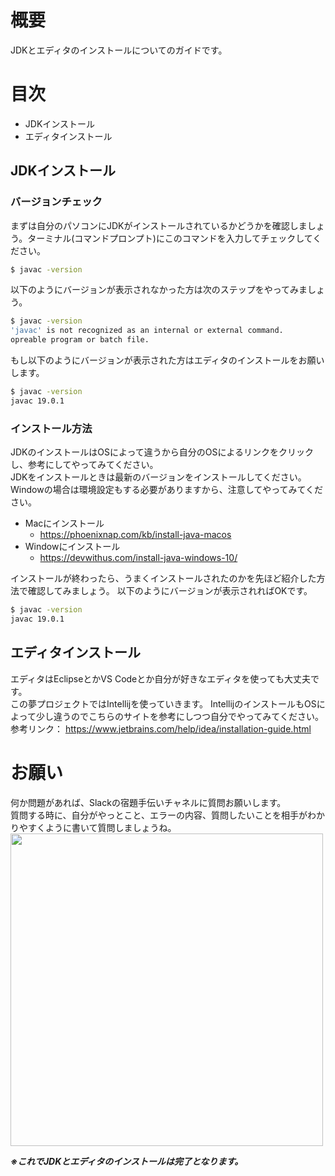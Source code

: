 # 概要
JDKとエディタのインストールについてのガイドです。

# 目次

- JDKインストール
- エディタインストール

## JDKインストール

### バージョンチェック

まずは自分のパソコンにJDKがインストールされているかどうかを確認しましょう。ターミナル(コマンドプロンプト)にこのコマンドを入力してチェックしてください。   
```bash
$ javac -version
```
以下のようにバージョンが表示されなかった方は次のステップをやってみましょう。
```bash
$ javac -version
'javac' is not recognized as an internal or external command.
opreable program or batch file.
```
もし以下のようにバージョンが表示された方はエディタのインストールをお願いします。      
```bash
$ javac -version
javac 19.0.1
```

### インストール方法

JDKのインストールはOSによって違うから自分のOSによるリンクをクリックし、参考にしてやってみてください。   
JDKをインストールときは最新のバージョンをインストールしてください。   
Windowの場合は環境設定もする必要がありますから、注意してやってみてください。
- Macにインストール
  - https://phoenixnap.com/kb/install-java-macos
- Windowにインストール
  - https://devwithus.com/install-java-windows-10/

インストールが終わったら、うまくインストールされたのかを先ほど紹介した方法で確認してみましょう。
以下のようにバージョンが表示されればOKです。
```bash
$ javac -version
javac 19.0.1
```

## エディタインストール

エディタはEclipseとかVS Codeとか自分が好きなエディタを使っても大丈夫です。   
この夢プロジェクトではIntellijを使っていきます。
IntellijのインストールもOSによって少し違うのでこちらのサイトを参考にしつつ自分でやってみてください。   
参考リンク： https://www.jetbrains.com/help/idea/installation-guide.html

# お願い

何か問題があれば、Slackの宿題手伝いチャネルに質問お願いします。   
質問する時に、自分がやっとこと、エラーの内容、質問したいことを相手がわかりやすくように書いて質問しましょうね。   
<img width="500" src="https://user-images.githubusercontent.com/100908505/208692131-c6596046-8943-41f9-bf0f-27e102b6ffd9.png">

***※これでJDKとエディタのインストールは完了となります。***